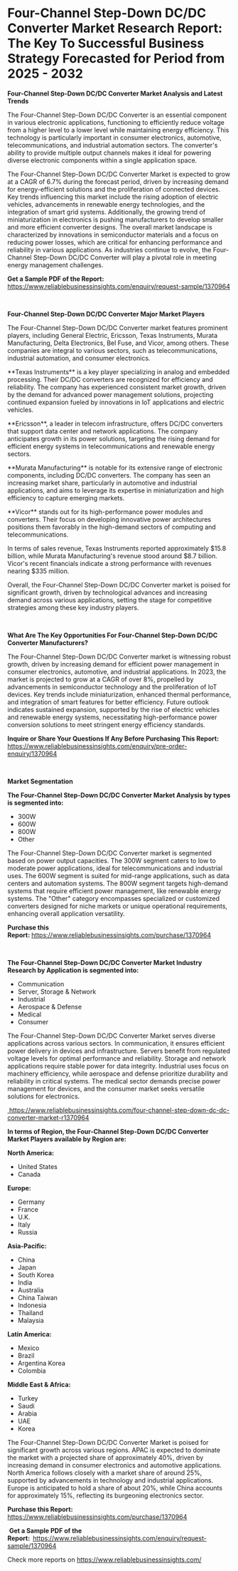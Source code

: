 <p><h1>Four-Channel Step-Down DC/DC Converter Market Research Report: The Key To Successful Business Strategy Forecasted for Period from 2025 - 2032</h1></p><p><strong>Four-Channel Step-Down DC/DC Converter Market Analysis and Latest Trends</strong></p>
<p><p>The Four-Channel Step-Down DC/DC Converter is an essential component in various electronic applications, functioning to efficiently reduce voltage from a higher level to a lower level while maintaining energy efficiency. This technology is particularly important in consumer electronics, automotive, telecommunications, and industrial automation sectors. The converter's ability to provide multiple output channels makes it ideal for powering diverse electronic components within a single application space.</p><p>The Four-Channel Step-Down DC/DC Converter Market is expected to grow at a CAGR of 6.7% during the forecast period, driven by increasing demand for energy-efficient solutions and the proliferation of connected devices. Key trends influencing this market include the rising adoption of electric vehicles, advancements in renewable energy technologies, and the integration of smart grid systems. Additionally, the growing trend of miniaturization in electronics is pushing manufacturers to develop smaller and more efficient converter designs. The overall market landscape is characterized by innovations in semiconductor materials and a focus on reducing power losses, which are critical for enhancing performance and reliability in various applications. As industries continue to evolve, the Four-Channel Step-Down DC/DC Converter will play a pivotal role in meeting energy management challenges.</p></p>
<p><strong>Get a Sample PDF of the Report:&nbsp;</strong> <a href="https://www.reliablebusinessinsights.com/enquiry/request-sample/1370964?utm_campaign=2752&utm_medium=2&utm_source=Github&utm_content=ia&utm_term=22032025&utm_id=four-channel-step-down-dcdc-converter">https://www.reliablebusinessinsights.com/enquiry/request-sample/1370964</a></p>
<p>&nbsp;</p>
<p><strong>Four-Channel Step-Down DC/DC Converter Major Market Players</strong></p>
<p><p>The Four-Channel Step-Down DC/DC Converter market features prominent players, including General Electric, Ericsson, Texas Instruments, Murata Manufacturing, Delta Electronics, Bel Fuse, and Vicor, among others. These companies are integral to various sectors, such as telecommunications, industrial automation, and consumer electronics.</p><p>**Texas Instruments** is a key player specializing in analog and embedded processing. Their DC/DC converters are recognized for efficiency and reliability. The company has experienced consistent market growth, driven by the demand for advanced power management solutions, projecting continued expansion fueled by innovations in IoT applications and electric vehicles.</p><p>**Ericsson**, a leader in telecom infrastructure, offers DC/DC converters that support data center and network applications. The company anticipates growth in its power solutions, targeting the rising demand for efficient energy systems in telecommunications and renewable energy sectors.</p><p>**Murata Manufacturing** is notable for its extensive range of electronic components, including DC/DC converters. The company has seen an increasing market share, particularly in automotive and industrial applications, and aims to leverage its expertise in miniaturization and high efficiency to capture emerging markets.</p><p>**Vicor** stands out for its high-performance power modules and converters. Their focus on developing innovative power architectures positions them favorably in the high-demand sectors of computing and telecommunications.</p><p>In terms of sales revenue, Texas Instruments reported approximately $15.8 billion, while Murata Manufacturing's revenue stood around $8.7 billion. Vicor's recent financials indicate a strong performance with revenues nearing $335 million.</p><p>Overall, the Four-Channel Step-Down DC/DC Converter market is poised for significant growth, driven by technological advances and increasing demand across various applications, setting the stage for competitive strategies among these key industry players.</p></p>
<p>&nbsp;</p>
<p><strong>What Are The Key Opportunities For Four-Channel Step-Down DC/DC Converter Manufacturers?</strong></p>
<p><p>The Four-Channel Step-Down DC/DC Converter market is witnessing robust growth, driven by increasing demand for efficient power management in consumer electronics, automotive, and industrial applications. In 2023, the market is projected to grow at a CAGR of over 8%, propelled by advancements in semiconductor technology and the proliferation of IoT devices. Key trends include miniaturization, enhanced thermal performance, and integration of smart features for better efficiency. Future outlook indicates sustained expansion, supported by the rise of electric vehicles and renewable energy systems, necessitating high-performance power conversion solutions to meet stringent energy efficiency standards.</p></p>
<p><strong>Inquire or Share Your Questions If Any Before Purchasing This Report:</strong> <a href="https://www.reliablebusinessinsights.com/enquiry/pre-order-enquiry/1370964?utm_campaign=2752&utm_medium=2&utm_source=Github&utm_content=ia&utm_term=22032025&utm_id=four-channel-step-down-dcdc-converter">https://www.reliablebusinessinsights.com/enquiry/pre-order-enquiry/1370964</a></p>
<p>&nbsp;</p>
<p><strong>Market Segmentation</strong></p>
<p><strong>The Four-Channel Step-Down DC/DC Converter Market Analysis by types is segmented into:</strong></p>
<p><ul><li>300W</li><li>600W</li><li>800W</li><li>Other</li></ul></p>
<p><p>The Four-Channel Step-Down DC/DC Converter market is segmented based on power output capacities. The 300W segment caters to low to moderate power applications, ideal for telecommunications and industrial uses. The 600W segment is suited for mid-range applications, such as data centers and automation systems. The 800W segment targets high-demand systems that require efficient power management, like renewable energy systems. The "Other" category encompasses specialized or customized converters designed for niche markets or unique operational requirements, enhancing overall application versatility.</p></p>
<p><strong>Purchase this Report:&nbsp;</strong><a href="https://www.reliablebusinessinsights.com/purchase/1370964?utm_campaign=2752&utm_medium=2&utm_source=Github&utm_content=ia&utm_term=22032025&utm_id=four-channel-step-down-dcdc-converter">https://www.reliablebusinessinsights.com/purchase/1370964</a></p>
<p>&nbsp;</p>
<p><strong>The Four-Channel Step-Down DC/DC Converter Market Industry Research by Application is segmented into:</strong></p>
<p><ul><li>Communication</li><li>Server, Storage & Network</li><li>Industrial</li><li>Aerospace & Defense</li><li>Medical</li><li>Consumer</li></ul></p>
<p><p>The Four-Channel Step-Down DC/DC Converter Market serves diverse applications across various sectors. In communication, it ensures efficient power delivery in devices and infrastructure. Servers benefit from regulated voltage levels for optimal performance and reliability. Storage and network applications require stable power for data integrity. Industrial uses focus on machinery efficiency, while aerospace and defense prioritize durability and reliability in critical systems. The medical sector demands precise power management for devices, and the consumer market seeks versatile solutions for electronics.</p></p>
<p><a href="https://www.reliablebusinessinsights.com/four-channel-step-down-dc-dc-converter-market-r1370964?utm_campaign=2752&utm_medium=2&utm_source=Github&utm_content=ia&utm_term=22032025&utm_id=four-channel-step-down-dcdc-converter">&nbsp;https://www.reliablebusinessinsights.com/four-channel-step-down-dc-dc-converter-market-r1370964</a></p>
<p><strong>In terms of Region, the Four-Channel Step-Down DC/DC Converter Market Players available by Region are:</strong></p>
<p>
    <p> <strong> North America: </strong>
        <ul>
            <li>United States</li>
            <li>Canada</li>
        </ul>
        </p> 
    <p> <strong> Europe: </strong>
        <ul>
            <li>Germany</li>
            <li>France</li>
            <li>U.K.</li>
            <li>Italy</li>
            <li>Russia</li>
        </ul>
        </p> 
    <p> <strong> Asia-Pacific: </strong>
        <ul>
            <li>China</li>
            <li>Japan</li>
            <li>South Korea</li>
            <li>India</li>
            <li>Australia</li>
            <li>China Taiwan</li>
            <li>Indonesia</li>
            <li>Thailand</li>
            <li>Malaysia</li>
        </ul>
        </p> 
    <p> <strong> Latin America: </strong>
        <ul>
            <li>Mexico</li>
            <li>Brazil</li>
            <li>Argentina Korea</li>
            <li>Colombia</li>
        </ul>
        </p> 
    <p> <strong> Middle East & Africa: </strong>
        <ul>
            <li>Turkey</li>
            <li>Saudi</li>
            <li>Arabia</li>
            <li>UAE</li>
            <li>Korea</li>
        </ul>
    </p>
    </p>
<p><p>The Four-Channel Step-Down DC/DC Converter Market is poised for significant growth across various regions. APAC is expected to dominate the market with a projected share of approximately 40%, driven by increasing demand in consumer electronics and automotive applications. North America follows closely with a market share of around 25%, supported by advancements in technology and industrial applications. Europe is anticipated to hold a share of about 20%, while China accounts for approximately 15%, reflecting its burgeoning electronics sector.</p></p>
<p><strong>Purchase this Report: </strong><a href="https://www.reliablebusinessinsights.com/purchase/1370964?utm_campaign=2752&utm_medium=2&utm_source=Github&utm_content=ia&utm_term=22032025&utm_id=four-channel-step-down-dcdc-converter">https://www.reliablebusinessinsights.com/purchase/1370964</a></p>
<p>&nbsp;<strong>Get a Sample PDF of the Report:&nbsp;&nbsp;</strong><a href="https://www.reliablebusinessinsights.com/enquiry/request-sample/1370964?utm_campaign=2752&utm_medium=2&utm_source=Github&utm_content=ia&utm_term=22032025&utm_id=four-channel-step-down-dcdc-converter">https://www.reliablebusinessinsights.com/enquiry/request-sample/1370964</a></p>
<p><strong></strong></p>
<p>Check more reports on <a href="https://www.reliablebusinessinsights.com/?utm_campaign=2752&utm_medium=2&utm_source=Github&utm_content=ia&utm_term=22032025&utm_id=four-channel-step-down-dcdc-converter">https://www.reliablebusinessinsights.com/</a></p>